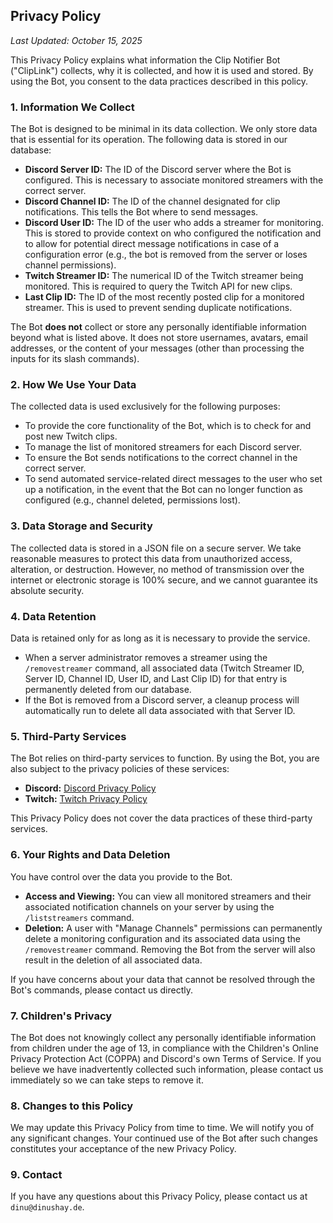 ## Privacy Policy

_Last Updated: October 15, 2025_

This Privacy Policy explains what information the Clip Notifier Bot ("ClipLink") collects, why it is collected, and how it is used and stored. By using the Bot, you consent to the data practices described in this policy.

### 1. Information We Collect

The Bot is designed to be minimal in its data collection. We only store data that is essential for its operation. The following data is stored in our database:

- **Discord Server ID:** The ID of the Discord server where the Bot is configured. This is necessary to associate monitored streamers with the correct server.
- **Discord Channel ID:** The ID of the channel designated for clip notifications. This tells the Bot where to send messages.
- **Discord User ID:** The ID of the user who adds a streamer for monitoring. This is stored to provide context on who configured the notification and to allow for potential direct message notifications in case of a configuration error (e.g., the bot is removed from the server or loses channel permissions).
- **Twitch Streamer ID:** The numerical ID of the Twitch streamer being monitored. This is required to query the Twitch API for new clips.
- **Last Clip ID:** The ID of the most recently posted clip for a monitored streamer. This is used to prevent sending duplicate notifications.

The Bot **does not** collect or store any personally identifiable information beyond what is listed above. It does not store usernames, avatars, email addresses, or the content of your messages (other than processing the inputs for its slash commands).

### 2. How We Use Your Data

The collected data is used exclusively for the following purposes:

- To provide the core functionality of the Bot, which is to check for and post new Twitch clips.
- To manage the list of monitored streamers for each Discord server.
- To ensure the Bot sends notifications to the correct channel in the correct server.
- To send automated service-related direct messages to the user who set up a notification, in the event that the Bot can no longer function as configured (e.g., channel deleted, permissions lost).

### 3. Data Storage and Security

The collected data is stored in a JSON file on a secure server. We take reasonable measures to protect this data from unauthorized access, alteration, or destruction. However, no method of transmission over the internet or electronic storage is 100% secure, and we cannot guarantee its absolute security.

### 4. Data Retention

Data is retained only for as long as it is necessary to provide the service.

- When a server administrator removes a streamer using the `/removestreamer` command, all associated data (Twitch Streamer ID, Server ID, Channel ID, User ID, and Last Clip ID) for that entry is permanently deleted from our database.
- If the Bot is removed from a Discord server, a cleanup process will automatically run to delete all data associated with that Server ID.

### 5. Third-Party Services

The Bot relies on third-party services to function. By using the Bot, you are also subject to the privacy policies of these services:

- **Discord:** [Discord Privacy Policy](https://discord.com/privacy)
- **Twitch:** [Twitch Privacy Policy](https://www.twitch.tv/p/en/legal/privacy-notice/)

This Privacy Policy does not cover the data practices of these third-party services.

### 6. Your Rights and Data Deletion

You have control over the data you provide to the Bot.

- **Access and Viewing:** You can view all monitored streamers and their associated notification channels on your server by using the `/liststreamers` command.
- **Deletion:** A user with "Manage Channels" permissions can permanently delete a monitoring configuration and its associated data using the `/removestreamer` command. Removing the Bot from the server will also result in the deletion of all associated data.

If you have concerns about your data that cannot be resolved through the Bot's commands, please contact us directly.

### 7. Children's Privacy

The Bot does not knowingly collect any personally identifiable information from children under the age of 13, in compliance with the Children's Online Privacy Protection Act (COPPA) and Discord's own Terms of Service. If you believe we have inadvertently collected such information, please contact us immediately so we can take steps to remove it.

### 8. Changes to this Policy

We may update this Privacy Policy from time to time. We will notify you of any significant changes. Your continued use of the Bot after such changes constitutes your acceptance of the new Privacy Policy.

### 9. Contact

If you have any questions about this Privacy Policy, please contact us at `dinu@dinushay.de`.
